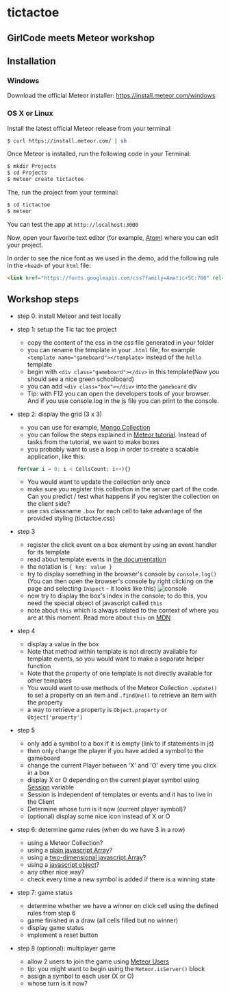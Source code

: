 # tictactoe
## GirlCode meets Meteor workshop

## Installation
### Windows
Download the official Meteor installer: https://install.meteor.com/windows

### OS X or Linux
Install the latest official Meteor release from your terminal:
``` sh
$ curl https://install.meteor.com/ | sh
```

Once Meteor is installed, run the following code in your Terminal:
```sh
$ mkdir Projects
$ cd Projects
$ meteor create tictactoe
```

The, run the project from your terminal:
``` sh
$ cd tictactoe
$ meteor
```

You can test the app at `http://localhost:3000`

Now, open your favorite text editor (for example, [Atom](https://atom.io/)) where you can edit your project.

In order to see the nice font as we used in the demo, add the following rule in the `<head>` of your `html` file:
```html
<link href="https://fonts.googleapis.com/css?family=Amatic+SC:700" rel="stylesheet" type="text/css">
```

## Workshop steps
- step 0: install Meteor and test locally
- step 1: setup the Tic tac toe project
  - copy the content of the css in the css file generated in your folder
  - you can rename the template in your `.html` file, for example `<template name="gameboard"></template>` instead of the `hello` template
  - begin with `<div class="gameboard"></div>` in this template(Now you should see a nice green schoolboard)
  - you can add `<div class="box"></div>` into the `gameboard` div
  - Tip: with F12 you can open the developers tools of your browser. And if you use console.log in the js file you can print to the console.
- step 2: display the grid (3 x 3)
    - you can use for example, [Mongo Collection](http://docs.meteor.com/#/full/mongo_collection)
    - you can follow the steps explained in [Meteor tutorial](https://www.meteor.com/tutorials/blaze/templates). Instead of tasks from the tutorial, we want to make boxes
    - you probably want to use a loop in order to create a scalable application, like this:
    ```javascript
    for(var i = 0; i < CellsCount; i++){}
    ```
    - You would want to update the collection only once
    - make sure you register this collection in the server part of the code. Can you predict / test what happens if you register the collection on the client side?
    - use css classname `.box` for each cell to take advantage of the provided styling (tictactoe.css)
- step 3
  - register the click event on a box element by using an event handler for its template
  - read about template events in [the documentation](http://docs.meteor.com/#/full/template_events)
  - the notation is `{ key: value }`
  - try to display something in the browser's console by `console.log()` (You can then open the browser's console by right clicking on the page and selecting `Inspect` - it looks like this) ![console](https://developer.chrome.com/devtools/docs/console-files/log-element.png)
  - now try to display the box's index in the console; to do this, you need the special object of javascript called `this`
  - note about `this` which is always related to the context of where you are at this moment. Read more about `this` on [MDN](https://developer.mozilla.org/en-US/docs/Web/JavaScript/Reference/Operators/this)
- step 4
  - display a value in the box
  - Note that method within template is not directly available for template events, so you would want to make a separate helper function
  - Note that the property of one template is not directly available for other templates
  - You would want to use methods of the Meteor Collection `.update()` to set a property on an item and `.findOne()` to retrieve an item with the property
  - a way to retrieve a property is `Object.property` or `Object['property']`
- step 5
  - only add a symbol to a box if it is empty (link to if statements in js)
  - then only change the player if you have added a symbol to the gameboard
  - change the current Player between 'X' and 'O' every time you click in a box
  - display X or O depending on the current player symbol using [Session](http://docs.meteor.com/#/full/session) variable
  - Session is independent of templates or events and it has to live in the Client
  - Determine whose turn is it now (current player symbol)?
  - (optional) display some nice icon instead of X or O
- step 6: determine game rules (when do we have 3 in a row)
  - using a Meteor Collection?
  - using a [plain javascript Array](https://developer.mozilla.org/en-US/docs/Web/JavaScript/Reference/Global_Objects/Array)?
  - using a [two-dimensional javascript Array](http://stackoverflow.com/questions/966225/how-can-i-create-a-two-dimensional-array-in-javascript)?
  - using a [javascript object](https://developer.mozilla.org/en-US/docs/Web/JavaScript/Reference/Operators/Object_initializer)?
  - any other nice way?
  - check every time a new symbol is added if there is a winning state


- step 7: game status
  - determine whether we have a winner on click cell using the defined rules from step 6
  - game finished in a draw (all cells filled but no winner)
  - display game status
  - implement a reset button
- step 8 (optional): multiplayer game
  - allow 2 users to join the game using [Meteor Users](http://docs.meteor.com/#/full/meteor_user)
  - tip: you might want to begin using the `Meteor.isServer()` block
  - assign a symbol to each user (X or O)
  - whose turn is it now?
